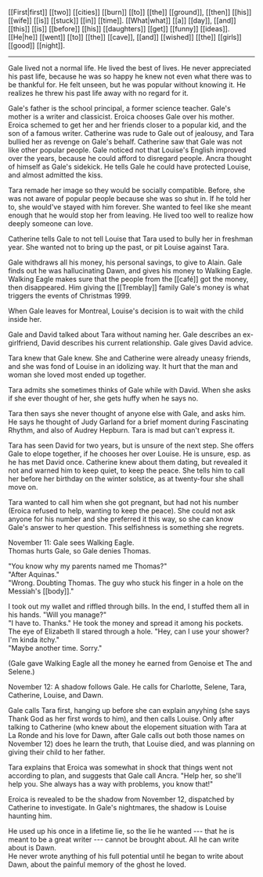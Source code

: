 [[First|first]] [[two]] [[cities]] [[burn]] [[to]] [[the]] [[ground]], [[then]] [[his]] [[wife]] [[is]] [[stuck]] [[in]] [[time]]. [[What|what]] [[a]] [[day]], [[and]] [[this]] [[is]] [[before]] [[his]] [[daughters]] [[get]] [[funny]] [[ideas]]. [[He|he]] [[went]] [[to]] [[the]] [[cave]], [[and]] [[wished]] [[the]] [[girls]] [[good]] [[night]].
* * *
Gale lived not a normal life. He lived the best of lives. He never appreciated his past life, because he was so happy he knew not even what there was to be thankful for. He felt unseen, but he was popular without knowing it. He realizes he threw his past life away with no regard for it.  
  
Gale's father is the school principal, a former science teacher. Gale's mother is a writer and classicist. Eroica chooses Gale over his mother. Eroica schemed to get her and her friends closer to a popular kid, and the son of a famous writer. Catherine was rude to Gale out of jealousy, and Tara bullied her as revenge on Gale's behalf. Catherine saw that Gale was not like other popular people. Gale noticed not that Louise's English improved over the years, because he could afford to disregard people. Ancra thought of himself as Gale's sidekick. He tells Gale he could have protected Louise, and almost admitted the kiss.  
  
Tara remade her image so they would be socially compatible. Before, she was not aware of popular people because she was so shut in. If he told her to, she would've stayed with him forever. She wanted to feel like she meant enough that he would stop her from leaving. He lived too well to realize how deeply someone can love.  
  
Catherine tells Gale to not tell Louise that Tara used to bully her in freshman year. She wanted not to bring up the past, or pit Louise against Tara.  
  
Gale withdraws all his money, his personal savings, to give to Alain. Gale finds out he was hallucinating Dawn, and gives his money to Walking Eagle. Walking Eagle makes sure that the people from the [[café]] got the money, then disappeared. Him giving the [[Tremblay]] family Gale's money is what triggers the events of Christmas 1999.  
  
When Gale leaves for Montreal, Louise's decision is to wait with the child inside her.  
  
Gale and David talked about Tara without naming her. Gale describes an ex-girlfriend, David describes his current relationship. Gale gives David advice.  
  
Tara knew that Gale knew. She and Catherine were already uneasy friends, and she was fond of Louise in an idolizing way. It hurt that the man and woman she loved most ended up together.  
  
Tara admits she sometimes thinks of Gale while with David. When she asks if she ever thought of her, she gets huffy when he says no.  
  
Tara then says she never thought of anyone else with Gale, and asks him. He says he thought of Judy Garland for a brief moment during Fascinating Rhythm, and also of Audrey Hepburn. Tara is mad but can't express it.  
  
Tara has seen David for two years, but is unsure of the next step. She offers Gale to elope together, if he chooses her over Louise. He is unsure, esp. as he has met David once. Catherine knew about them dating, but revealed it not and warned him to keep quiet, to keep the peace. She tells him to call her before her birthday on the winter solstice, as at twenty-four she shall move on.  
  
Tara wanted to call him when she got pregnant, but had not his number (Eroica refused to help, wanting to keep the peace). She could not ask anyone for his number and she preferred it this way, so she can know Gale's answer to her question. This selfishness is something she regrets.  
  
November 11: Gale sees Walking Eagle.  
Thomas hurts Gale, so Gale denies Thomas.  
  
"You know why my parents named me Thomas?"  
"After Aquinas."  
"Wrong. Doubting Thomas. The guy who stuck his finger in a hole on the Messiah's [[body]]."  
  
  
I took out my wallet and riffled through bills. In the end, I stuffed them all in his hands. "Will you manage?"  
"I have to. Thanks." He took the money and spread it among his pockets. The eye of Elizabeth II stared through a hole. "Hey, can I use your shower? I'm kinda itchy."  
"Maybe another time. Sorry."  
  
(Gale gave Walking Eagle all the money he earned from Genoise et The and Selene.)  
  
November 12: A shadow follows Gale. He calls for Charlotte, Selene, Tara, Catherine, Louise, and Dawn.  
  
Gale calls Tara first, hanging up before she can explain anyyhing (she says Thank God as her first words to him), and then calls Louise. Only after talking to Catherine (who knew about the elopement situation with Tara at La Ronde and his love for Dawn, after Gale calls out both those names on November 12) does he learn the truth, that Louise died, and was planning on giving their child to her father.  
  
Tara explains that Eroica was somewhat in shock that things went not according to plan, and suggests that Gale call Ancra. "Help her, so she'll help you. She always has a way with problems, you know that!"  
  
Eroica is revealed to be the shadow from November 12, dispatched by Catherine to investigate. In Gale's nightmares, the shadow is Louise haunting him.  
  
He used up his once in a lifetime lie, so the lie he wanted --- that he is meant to be a great writer --- cannot be brought about. All he can write about is Dawn.  
He never wrote anything of his full potential until he began to write about Dawn, about the painful memory of the ghost he loved.